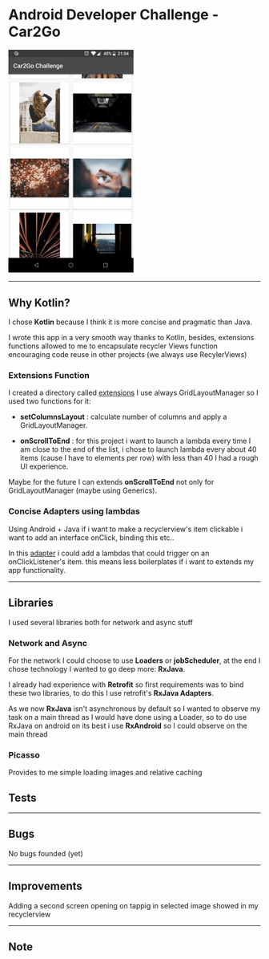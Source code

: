 # Android Developer Challenge - Car2Go

<img src="https://raw.githubusercontent.com/GianniGM/AndroidDeveloperChallengeCar2Go/master/sample_image.jpg" width=250>

___
## Why Kotlin?
I chose __Kotlin__ because I think it is more concise and pragmatic than Java. 

I wrote this app in a very smooth way thanks to Kotlin, besides, extensions functions allowed to me to encapsulate recycler Views function encouraging code reuse in other projects (we always use RecylerViews) 

### Extensions Function

I created a directory called [extensions](https://github.com/GianniGM/AndroidDeveloperChallengeCar2Go/blob/master/app/src/main/java/giangraziano/it/androiddeveloperchallengecar2go/extensions/RecyclerViewExtensions.kt) I use always GridLayoutManager so I used two functions for it: 
* __setColumnsLayout__ : calculate number of columns and apply a GridLayoutManager.

* __onScrollToEnd__ : for this project i want to launch a lambda every time I am close to the end of the list, i chose to launch lambda every about 40 items (cause I have to elements per row) with less than 40 I had a rough UI experience.

Maybe for the future I can extends __onScrollToEnd__ not only for GridLayoutManager (maybe using Generics).

### Concise Adapters using lambdas
Using Android + Java if i want to make a recyclerview's item clickable i want to add an interface onClick, binding this etc..

In this [adapter](https://github.com/GianniGM/AndroidDeveloperChallengeCar2Go/blob/master/app/src/main/java/giangraziano/it/androiddeveloperchallengecar2go/adapters/PhotoListAdapter.kt) i could add a lambdas that could trigger on an onClickListener's item. this means less boilerplates if i want to extends my app functionality.
___
## Libraries
I used several libraries both for network and async stuff

### Network and Async
For the network I could choose to use __Loaders__ or __jobScheduler__, at the end I chose technology I wanted to go deep more: __RxJava__.

I already had experience with __Retrofit__ so first requirements was to bind these two libraries, to do this I use retrofit's __RxJava Adapters__.

As we now __RxJava__ isn't asynchronous by default so I wanted to observe my task on a main thread as I would have done using a Loader, so to do use RxJava on android on its best i use __RxAndroid__ so I could observe on the main thread

### Picasso
Provides to me simple loading images and relative caching

## Tests
___
## Bugs
No bugs founded (yet)
___
## Improvements
Adding a second screen opening on tappig in selected image showed in my recyclerview
___
## Note